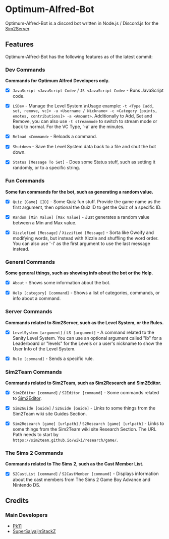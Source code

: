 # Optimum-Alfred-Bot

Optimum-Alfred-Bot is a discord bot written in Node.js / Discord.js for the [Sim2Server](https://sim2team.github.io/wiki/server).


## Features
Optimum-Alfred-Bot has the following features as of the latest commit:


### Dev Commands

**Commands for Optimum Alfred Developers only.**

- [x] `JavaScript <JavaScript Code>` / `JS <JavaScript Code>` - Runs JavaScript code.
- [x] `LSDev` - Manage the Level System.\nUsage example: `-t <Type [add, set, remove, vc]> -u <Username / Nickname> -c <Category [points, emotes, contributions]> -a <Amount>`. Additionally to Add, Set and Remove, you can also use `-t streammode` to switch to stream mode or back to normal. For the VC Type, '-a' are the minutes.
- [x] `Reload <Command>` - Reloads a command.
- [x] `Shutdown` - Save the Level System data back to a file and shut the bot down.
- [x] `Status [Message To Set]` - Does some Status stuff, such as setting it randomly, or to a specific string.


### Fun Commands

**Some fun commands for the bot, such as generating a random value.**

- [x] `Quiz [Game] [ID]` - Some Quiz fun stuff. Provide the game name as the first argument, then optional the Quiz ID to get the Quiz of a specific ID.
- [x] `Random [Min Value] [Max Value]` - Just generates a random value between a Min and Max value.
- [x] `Xizzlefied [Message]` / `Xizzified [Message]` - Sorta like Owoify and modifying words, but instead with Xizzle and shuffling the word order. You can also use '-l' as the first argument to use the last message instead.


### General Commands

**Some general things, such as showing info about the bot or the Help.**

- [x] `About` - Shows some information about the bot.
- [x] `Help [category] [command]` - Shows a list of categories, commands, or info about a command.


### Server Commands

**Commands related to Sim2Server, such as the Level System, or the Rules.**

- [x] `LevelSystem [argument]` / `LS [argument]` - A command related to the Sanity Level System. You can use an optional argument called "lb" for a Leaderboard or "levels" for the Levels or a user's nickname to show the User Info of the Level System.
- [x] `Rule [command]` - Sends a specific rule.


### Sim2Team Commands

**Commands related to Sim2Team, such as Sim2Research and Sim2Editor.**

- [x] `Sim2Editor [command]` / `S2Editor [command]` - Some commands related to [Sim2Editor](https://sim2team.github.io/sim2editor/).
- [x] `Sim2Guide [Guide]` / `S2Guide [Guide]` - Links to some things from the Sim2Team wiki site Guides Section.
- [x] `Sim2Research [game] [urlpath]` / `S2Research [game] [urlpath]` - Links to some things from the Sim2Team wiki site Research Section. The URL Path needs to start by `https://sim2team.github.io/wiki/research/game/`.


### The Sims 2 Commands

**Commands related to The Sims 2, such as the Cast Member List.**

- [x] `S2CastList [command]` / `S2CastMember [command]` - Displays information about the cast members from The Sims 2 Game Boy Advance and Nintendo DS.


## Credits
### Main Developers
- [Pk11](https://github.com/Epicpkmn11)
- [SuperSaiyajinStackZ](https://github.com/SuperSaiyajinStackZ)